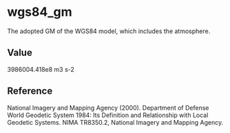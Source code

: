 # wgs84_gm

The adopted GM of the WGS84 model, which includes the atmosphere.

## Value

3986004.418e8 m3 s-2

## Reference

National Imagery and Mapping Agency (2000). Department of Defense World Geodetic
System 1984: Its Definition and Relationship with Local Geodetic Systems. NIMA
TR8350.2, National Imagery and Mapping Agency.

